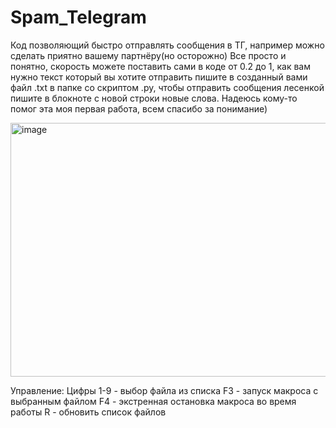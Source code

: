# Spam_Telegram
Код позволяющий быстро отправлять сообщения в ТГ, например можно сделать приятно вашему партнёру(но осторожно)
Все просто и понятно, скорость можете поставить сами в коде от 0.2 до 1, как вам нужно текст который вы хотите отправить пишите в созданный вами файл .txt в папке со скриптом .py, чтобы отправить сообщения лесенкой пишите в блокноте с новой строки новые слова. Надеюсь кому-то помог эта моя первая работа, всем спасибо за понимание)


<img width="533" height="406" alt="image" src="https://github.com/user-attachments/assets/f586b4d7-a3fe-4685-be9f-b24a24f9f813" />


Управление:
Цифры 1-9 - выбор файла из списка
F3 - запуск макроса с выбранным файлом
F4 - экстренная остановка макроса во время работы
R - обновить список файлов
